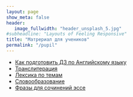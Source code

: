 ```yaml
---
layout: page
show_meta: false
header:
   image_fullwidth: "header_unsplash_5.jpg"
#subheadline: "Layouts of Feeling Responsive"
title: "Матрериал для учеников"
permalink: "/pupil"
---
```

<ul>
    <li><a href="{{ site.url }}{{ site.baseurl }}/pupil/howto">Как подготовить ДЗ по Английскому языку</a></li>
    <li><a href="{{ site.url }}{{ site.baseurl }}/pupil/transliteration">Транслитерация</a></li>
    <li><a href="{{ site.url }}{{ site.baseurl }}/pupil/lexis">Лексика по темам</a></li>
    <li><a href="{{ site.url }}{{ site.baseurl }}/pupil/word_formation">Словообразование</a></li>
    <li><a href="{{ site.url }}{{ site.baseurl }}/pupil/phrases">Фразы для сочинений эссе</a></li>
</ul>